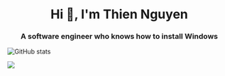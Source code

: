 <h1 align="center">Hi 👋, I'm Thien Nguyen</h1>
<h3 align="center">A software engineer who knows how to install Windows</h3>
<p align="left">
</p>

![GitHub stats](https://github-readme-stats.vercel.app/api?username=hawknet37&show_icons=true&theme=dark)


![](https://komarev.com/ghpvc/?username=hawknet37&color=blueviolet&label=VIEWS)
